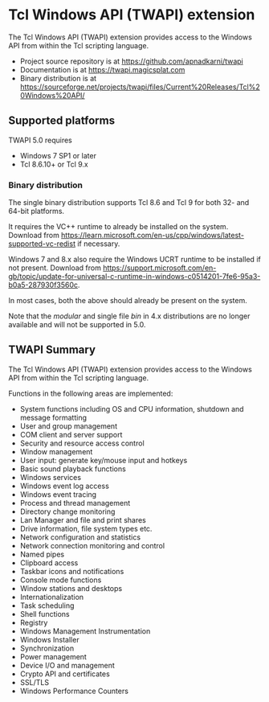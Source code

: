 # Tcl Windows API (TWAPI) extension

The Tcl Windows API (TWAPI) extension provides access to the Windows API from
within the Tcl scripting language.

  * Project source repository is at https://github.com/apnadkarni/twapi
  * Documentation is at https://twapi.magicsplat.com
  * Binary distribution is at https://sourceforge.net/projects/twapi/files/Current%20Releases/Tcl%20Windows%20API/

## Supported platforms

TWAPI 5.0 requires

  * Windows 7 SP1 or later
  * Tcl 8.6.10+ or Tcl 9.x

### Binary distribution

The single binary distribution supports Tcl 8.6 and Tcl 9 for both 32- and
64-bit platforms.

It requires the VC++ runtime to already be installed
on the system. Download from https://learn.microsoft.com/en-us/cpp/windows/latest-supported-vc-redist if necessary.

Windows 7 and 8.x also require the Windows UCRT runtime to be installed if not
present. Download from https://support.microsoft.com/en-gb/topic/update-for-universal-c-runtime-in-windows-c0514201-7fe6-95a3-b0a5-287930f3560c.

In most cases, both the above should already be present on the system.

Note that the *modular* and single file *bin* in 4.x distributions are no longer
available and will not be supported in 5.0.

## TWAPI Summary

The Tcl Windows API (TWAPI) extension provides access to the Windows API from
within the Tcl scripting language.

Functions in the following areas are implemented:

  * System functions including OS and CPU information,
    shutdown and message formatting
  * User and group management
  * COM client and server support
  * Security and resource access control
  * Window management
  * User input: generate key/mouse input and hotkeys
  * Basic sound playback functions
  * Windows services
  * Windows event log access
  * Windows event tracing
  * Process and thread management
  * Directory change monitoring
  * Lan Manager and file and print shares
  * Drive information, file system types etc.
  * Network configuration and statistics
  * Network connection monitoring and control
  * Named pipes
  * Clipboard access
  * Taskbar icons and notifications
  * Console mode functions
  * Window stations and desktops
  * Internationalization
  * Task scheduling
  * Shell functions
  * Registry
  * Windows Management Instrumentation
  * Windows Installer
  * Synchronization
  * Power management
  * Device I/O and management
  * Crypto API and certificates
  * SSL/TLS
  * Windows Performance Counters
